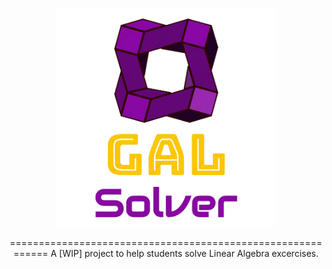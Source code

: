 <p align="center">
  <img src="/Icon/Logo-removebg.png" width="350" title="logo">
</p>

<p align="center">
  ============================================================
  A [WIP] project to help students solve Linear Algebra excercises.
</p>




